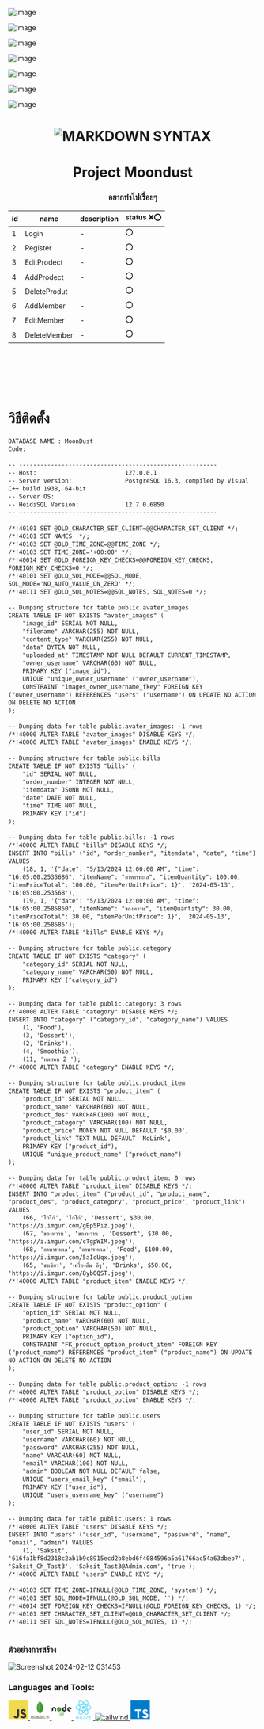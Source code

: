 


![image](https://github.com/hellOoSaksit/POS_MoonDust/assets/79570387/3d7600db-8b96-4e18-94e8-76649d08c071)

![image](https://github.com/hellOoSaksit/POS_MoonDust/assets/79570387/a96e3933-b271-4cd0-8b21-ba0242544362)

![image](https://github.com/hellOoSaksit/POS_MoonDust/assets/79570387/29d2fcdc-dfaf-4acb-ba07-4e27eb9067eb)

![image](https://github.com/hellOoSaksit/POS_MoonDust/assets/79570387/f7589d58-12df-4325-b771-a9169a0b8f65)

![image](https://github.com/hellOoSaksit/POS_MoonDust/assets/79570387/b3895c8a-e8ab-4e6d-b115-32919f8fef96)

![image](https://github.com/hellOoSaksit/POS_MoonDust/assets/79570387/f8dfc079-3023-49eb-b72d-2c29e09e5b60)

![image](https://github.com/hellOoSaksit/POS_MoonDust/assets/79570387/d8f1e5a6-53f3-4004-a36a-827618862dd5)

<div align="center">
<h1>
    <img alt="MARKDOWN SYNTAX" src="https://github.com/hellOoSaksit/Moondust-Websit/assets/79570387/f806c19a-13f3-40f7-8222-e8fe07c94718"></img>
</h1>


</div>

<h1 align="center">Project Moondust</h1>
<h3 align="center">อยากทำไปเรื่อยๆ</h3></p>

| id | name | description | status ❌⭕️ |            
|----|------|-------|----------|
| 1  | Login | - | ⭕️ |
| 2  | Register | - | ⭕️ |
| 3  | EditProdect | - | ⭕️ |
| 4  | AddProdect | - | ⭕️ |
| 5  | DeleteProdut | - | ⭕️ |
| 6  | AddMember | - | ⭕️ |
| 7  | EditMember | - | ⭕️ |
| 8  | DeleteMember | - | ⭕️ |
<br><br>

<br><br>
<h1>วิธีติดตั้ง</h1>



```
DATABASE NAME : MoonDust
Code:

-- --------------------------------------------------------
-- Host:                         127.0.0.1
-- Server version:               PostgreSQL 16.3, compiled by Visual C++ build 1938, 64-bit
-- Server OS:                    
-- HeidiSQL Version:             12.7.0.6850
-- --------------------------------------------------------

/*!40101 SET @OLD_CHARACTER_SET_CLIENT=@@CHARACTER_SET_CLIENT */;
/*!40101 SET NAMES  */;
/*!40103 SET @OLD_TIME_ZONE=@@TIME_ZONE */;
/*!40103 SET TIME_ZONE='+00:00' */;
/*!40014 SET @OLD_FOREIGN_KEY_CHECKS=@@FOREIGN_KEY_CHECKS, FOREIGN_KEY_CHECKS=0 */;
/*!40101 SET @OLD_SQL_MODE=@@SQL_MODE, SQL_MODE='NO_AUTO_VALUE_ON_ZERO' */;
/*!40111 SET @OLD_SQL_NOTES=@@SQL_NOTES, SQL_NOTES=0 */;

-- Dumping structure for table public.avater_images
CREATE TABLE IF NOT EXISTS "avater_images" (
	"image_id" SERIAL NOT NULL,
	"filename" VARCHAR(255) NOT NULL,
	"content_type" VARCHAR(255) NOT NULL,
	"data" BYTEA NOT NULL,
	"uploaded_at" TIMESTAMP NOT NULL DEFAULT CURRENT_TIMESTAMP,
	"owner_username" VARCHAR(60) NOT NULL,
	PRIMARY KEY ("image_id"),
	UNIQUE "unique_owner_username" ("owner_username"),
	CONSTRAINT "images_owner_username_fkey" FOREIGN KEY ("owner_username") REFERENCES "users" ("username") ON UPDATE NO ACTION ON DELETE NO ACTION
);

-- Dumping data for table public.avater_images: -1 rows
/*!40000 ALTER TABLE "avater_images" DISABLE KEYS */;
/*!40000 ALTER TABLE "avater_images" ENABLE KEYS */;

-- Dumping structure for table public.bills
CREATE TABLE IF NOT EXISTS "bills" (
	"id" SERIAL NOT NULL,
	"order_number" INTEGER NOT NULL,
	"itemdata" JSONB NOT NULL,
	"date" DATE NOT NULL,
	"time" TIME NOT NULL,
	PRIMARY KEY ("id")
);

-- Dumping data for table public.bills: -1 rows
/*!40000 ALTER TABLE "bills" DISABLE KEYS */;
INSERT INTO "bills" ("id", "order_number", "itemdata", "date", "time") VALUES
	(18, 1, '{"date": "5/13/2024 12:00:00 AM", "time": "16:05:00.2535686", "itemName": "อาหารทะเล", "itemQuantity": 100.00, "itemPriceTotal": 100.00, "itemPerUnitPrice": 1}', '2024-05-13', '16:05:00.253568'),
	(19, 1, '{"date": "5/13/2024 12:00:00 AM", "time": "16:05:00.2585850", "itemName": "ของหวาน", "itemQuantity": 30.00, "itemPriceTotal": 30.00, "itemPerUnitPrice": 1}', '2024-05-13', '16:05:00.258585');
/*!40000 ALTER TABLE "bills" ENABLE KEYS */;

-- Dumping structure for table public.category
CREATE TABLE IF NOT EXISTS "category" (
	"category_id" SERIAL NOT NULL,
	"category_name" VARCHAR(50) NOT NULL,
	PRIMARY KEY ("category_id")
);

-- Dumping data for table public.category: 3 rows
/*!40000 ALTER TABLE "category" DISABLE KEYS */;
INSERT INTO "category" ("category_id", "category_name") VALUES
	(1, 'Food'),
	(3, 'Dessert'),
	(2, 'Drinks'),
	(4, 'Smoothie'),
	(11, 'ทดสอบ 2 ');
/*!40000 ALTER TABLE "category" ENABLE KEYS */;

-- Dumping structure for table public.product_item
CREATE TABLE IF NOT EXISTS "product_item" (
	"product_id" SERIAL NOT NULL,
	"product_name" VARCHAR(60) NOT NULL,
	"product_des" VARCHAR(100) NOT NULL,
	"product_category" VARCHAR(100) NOT NULL,
	"product_price" MONEY NOT NULL DEFAULT '$0.00',
	"product_link" TEXT NULL DEFAULT 'NoLink',
	PRIMARY KEY ("product_id"),
	UNIQUE "unique_product_name" ("product_name")
);

-- Dumping data for table public.product_item: 0 rows
/*!40000 ALTER TABLE "product_item" DISABLE KEYS */;
INSERT INTO "product_item" ("product_id", "product_name", "product_des", "product_category", "product_price", "product_link") VALUES
	(66, 'โกโก้', 'โกโก้', 'Dessert', $30.00, 'https://i.imgur.com/gBp5Piz.jpeg'),
	(67, 'ของหวาน', 'ของหวาน', 'Dessert', $30.00, 'https://i.imgur.com/cTgpWIM.jpeg'),
	(68, 'อาหารทะเล', 'อาหารทะเล', 'Food', $100.00, 'https://i.imgur.com/5aIcUqx.jpeg'),
	(65, 'ชาเขียว', 'เครื่องดืม ดีๆ', 'Drinks', $50.00, 'https://i.imgur.com/8yb0QST.jpeg');
/*!40000 ALTER TABLE "product_item" ENABLE KEYS */;

-- Dumping structure for table public.product_option
CREATE TABLE IF NOT EXISTS "product_option" (
	"option_id" SERIAL NOT NULL,
	"product_name" VARCHAR(60) NOT NULL,
	"product_option" VARCHAR(50) NOT NULL,
	PRIMARY KEY ("option_id"),
	CONSTRAINT "FK_product_option_product_item" FOREIGN KEY ("product_name") REFERENCES "product_item" ("product_name") ON UPDATE NO ACTION ON DELETE NO ACTION
);

-- Dumping data for table public.product_option: -1 rows
/*!40000 ALTER TABLE "product_option" DISABLE KEYS */;
/*!40000 ALTER TABLE "product_option" ENABLE KEYS */;

-- Dumping structure for table public.users
CREATE TABLE IF NOT EXISTS "users" (
	"user_id" SERIAL NOT NULL,
	"username" VARCHAR(60) NOT NULL,
	"password" VARCHAR(255) NOT NULL,
	"name" VARCHAR(60) NOT NULL,
	"email" VARCHAR(100) NOT NULL,
	"admin" BOOLEAN NOT NULL DEFAULT false,
	UNIQUE "users_email_key" ("email"),
	PRIMARY KEY ("user_id"),
	UNIQUE "users_username_key" ("username")
);

-- Dumping data for table public.users: 1 rows
/*!40000 ALTER TABLE "users" DISABLE KEYS */;
INSERT INTO "users" ("user_id", "username", "password", "name", "email", "admin") VALUES
	(1, 'Saksit', '616fa1bf8d2318c2ab1b9c8915ecd2b8ebd6f4084596a5a61766ac54a63dbeb7', 'Saksit_Ch_Tast3', 'Saksit_Tast3@Admin.com', 'true');
/*!40000 ALTER TABLE "users" ENABLE KEYS */;

/*!40103 SET TIME_ZONE=IFNULL(@OLD_TIME_ZONE, 'system') */;
/*!40101 SET SQL_MODE=IFNULL(@OLD_SQL_MODE, '') */;
/*!40014 SET FOREIGN_KEY_CHECKS=IFNULL(@OLD_FOREIGN_KEY_CHECKS, 1) */;
/*!40101 SET CHARACTER_SET_CLIENT=@OLD_CHARACTER_SET_CLIENT */;
/*!40111 SET SQL_NOTES=IFNULL(@OLD_SQL_NOTES, 1) */;


```

<h3>ตัวอย่างการสร้าง</h3>

![Screenshot 2024-02-12 031453](https://github.com/hellOoSaksit/Moondust-Websit/assets/79570387/e60ed54c-2394-4da9-ab21-db9cdffd0ee0)


<h3 align="left">Languages and Tools:</h3>
<p align="left"> 
<a href="https://developer.mozilla.org/en-US/docs/Web/JavaScript" target="_blank" rel="noreferrer"> <img src="https://raw.githubusercontent.com/devicons/devicon/master/icons/javascript/javascript-original.svg" alt="javascript" width="40" height="40"/> </a> 
<a href="https://www.mongodb.com/" target="_blank" rel="noreferrer"> <img src="https://raw.githubusercontent.com/devicons/devicon/master/icons/mongodb/mongodb-original-wordmark.svg" alt="mongodb" width="40" height="40"/> </a> 
<a href="https://nodejs.org" target="_blank" rel="noreferrer"> <img src="https://raw.githubusercontent.com/devicons/devicon/master/icons/nodejs/nodejs-original-wordmark.svg" alt="nodejs" width="40" height="40"/> </a> 
<a href="https://reactjs.org/" target="_blank" rel="noreferrer"> <img src="https://raw.githubusercontent.com/devicons/devicon/master/icons/react/react-original-wordmark.svg" alt="react" width="40" height="40"/> </a> 
<a href="https://tailwindcss.com/" target="_blank" rel="noreferrer"> <img src="https://www.vectorlogo.zone/logos/tailwindcss/tailwindcss-icon.svg" alt="tailwind" width="40" height="40"/> </a> 
<a href="https://www.typescriptlang.org/" target="_blank" rel="noreferrer"> <img src="https://raw.githubusercontent.com/devicons/devicon/master/icons/typescript/typescript-original.svg" alt="typescript" width="40" height="40"/> </a> </p>

